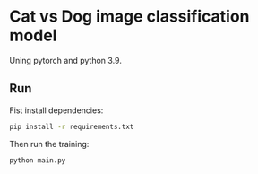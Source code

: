 # Cat vs Dog image classification model

Uning pytorch and python 3.9.

## Run
Fist install dependencies:
```bash
pip install -r requirements.txt
```

Then run the training:
```bash
python main.py
```